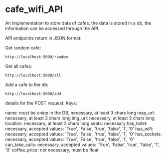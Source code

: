 # cafe_wifi_API
An implementation to store data of cafes, the data is stored in a db, the information can be accessed through the API.


API endpoints return in JSON format:

Get random cafe:
```
http://localhost:5000/random
```

Get all cafes:
```
http://localhost:5000/all
```

Add a cafe to the db:
```
http://localhost:5000/add
```
details for the POST request:
Keys:

name:  must be uniqe in the DB, necessary, at least 3 chars long
map_url:  necessary, at least 3 chars long
img_url:  necessary, at least 3 chars long
location:  necessary, at least 3 chars long
seats:  necessary
has_toilet:  necessary, accepted values: 'True', 'False', 'true', 'false', '1', '0'
has_wifi:  necessary, accepted values: 'True', 'False', 'true', 'false', '1', '0'
has_sockets:  necessary, accepted values: 'True', 'False', 'true', 'false', '1', '0'
can_take_calls:  necessary, accepted values: 'True', 'False', 'true', 'false', '1', '0'
coffee_price:  not necessary, must be float

